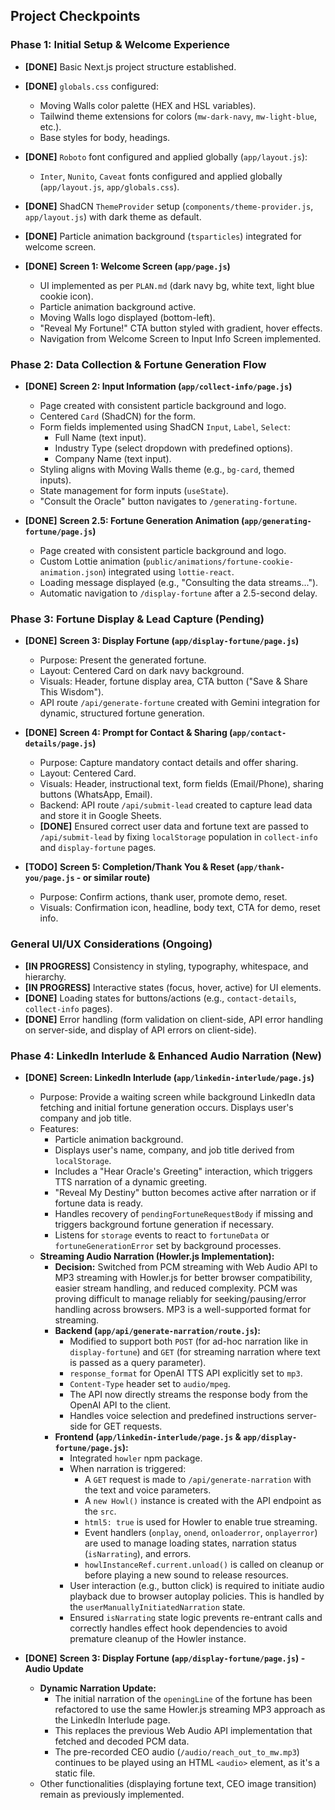 ## Project Checkpoints

### Phase 1: Initial Setup & Welcome Experience

- **[DONE]** Basic Next.js project structure established.
- **[DONE]** `globals.css` configured:
    - Moving Walls color palette (HEX and HSL variables).
    - Tailwind theme extensions for colors (`mw-dark-navy`, `mw-light-blue`, etc.).
    - Base styles for body, headings.
- **[DONE]** `Roboto` font configured and applied globally (`app/layout.js`):
    - `Inter`, `Nunito`, `Caveat` fonts configured and applied globally (`app/layout.js`, `app/globals.css`).
- **[DONE]** ShadCN `ThemeProvider` setup (`components/theme-provider.js`, `app/layout.js`) with dark theme as default.
- **[DONE]** Particle animation background (`tsparticles`) integrated for welcome screen.

- **[DONE]** **Screen 1: Welcome Screen (`app/page.js`)**
    - UI implemented as per `PLAN.md` (dark navy bg, white text, light blue cookie icon).
    - Particle animation background active.
    - Moving Walls logo displayed (bottom-left).
    - "Reveal My Fortune!" CTA button styled with gradient, hover effects.
    - Navigation from Welcome Screen to Input Info Screen implemented.

### Phase 2: Data Collection & Fortune Generation Flow

- **[DONE]** **Screen 2: Input Information (`app/collect-info/page.js`)**
    - Page created with consistent particle background and logo.
    - Centered `Card` (ShadCN) for the form.
    - Form fields implemented using ShadCN `Input`, `Label`, `Select`:
        - Full Name (text input).
        - Industry Type (select dropdown with predefined options).
        - Company Name (text input).
    - Styling aligns with Moving Walls theme (e.g., `bg-card`, themed inputs).
    - State management for form inputs (`useState`).
    - "Consult the Oracle" button navigates to `/generating-fortune`.

- **[DONE]** **Screen 2.5: Fortune Generation Animation (`app/generating-fortune/page.js`)**
    - Page created with consistent particle background and logo.
    - Custom Lottie animation (`public/animations/fortune-cookie-animation.json`) integrated using `lottie-react`.
    - Loading message displayed (e.g., "Consulting the data streams...").
    - Automatic navigation to `/display-fortune` after a 2.5-second delay.

### Phase 3: Fortune Display & Lead Capture (Pending)

- **[DONE]** **Screen 3: Display Fortune (`app/display-fortune/page.js`)**
    - Purpose: Present the generated fortune.
    - Layout: Centered Card on dark navy background.
    - Visuals: Header, fortune display area, CTA button ("Save & Share This Wisdom").
    - API route `/api/generate-fortune` created with Gemini integration for dynamic, structured fortune generation.

- **[DONE]** **Screen 4: Prompt for Contact & Sharing (`app/contact-details/page.js`)**
    - Purpose: Capture mandatory contact details and offer sharing.
    - Layout: Centered Card.
    - Visuals: Header, instructional text, form fields (Email/Phone), sharing buttons (WhatsApp, Email).
    - Backend: API route `/api/submit-lead` created to capture lead data and store it in Google Sheets.
    - **[DONE]** Ensured correct user data and fortune text are passed to `/api/submit-lead` by fixing `localStorage` population in `collect-info` and `display-fortune` pages.

- **[TODO]** **Screen 5: Completion/Thank You & Reset (`app/thank-you/page.js` - or similar route)**
    - Purpose: Confirm actions, thank user, promote demo, reset.
    - Visuals: Confirmation icon, headline, body text, CTA for demo, reset info.

### General UI/UX Considerations (Ongoing)

- **[IN PROGRESS]** Consistency in styling, typography, whitespace, and hierarchy.
- **[IN PROGRESS]** Interactive states (focus, hover, active) for UI elements.
- **[DONE]** Loading states for buttons/actions (e.g., `contact-details`, `collect-info` pages).
- **[DONE]** Error handling (form validation on client-side, API error handling on server-side, and display of API errors on client-side).

### Phase 4: LinkedIn Interlude & Enhanced Audio Narration (New)

- **[DONE]** **Screen: LinkedIn Interlude (`app/linkedin-interlude/page.js`)**
    - Purpose: Provide a waiting screen while background LinkedIn data fetching and initial fortune generation occurs. Displays user's company and job title.
    - Features:
        - Particle animation background.
        - Displays user's name, company, and job title derived from `localStorage`.
        - Includes a "Hear Oracle's Greeting" interaction, which triggers TTS narration of a dynamic greeting.
        - "Reveal My Destiny" button becomes active after narration or if fortune data is ready.
        - Handles recovery of `pendingFortuneRequestBody` if missing and triggers background fortune generation if necessary.
        - Listens for `storage` events to react to `fortuneData` or `fortuneGenerationError` set by background processes.
    - **Streaming Audio Narration (Howler.js Implementation):**
        - **Decision:** Switched from PCM streaming with Web Audio API to MP3 streaming with Howler.js for better browser compatibility, easier stream handling, and reduced complexity. PCM was proving difficult to manage reliably for seeking/pausing/error handling across browsers. MP3 is a well-supported format for streaming.
        - **Backend (`app/api/generate-narration/route.js`):**
            - Modified to support both `POST` (for ad-hoc narration like in `display-fortune`) and `GET` (for streaming narration where text is passed as a query parameter).
            - `response_format` for OpenAI TTS API explicitly set to `mp3`.
            - `Content-Type` header set to `audio/mpeg`.
            - The API now directly streams the response body from the OpenAI API to the client.
            - Handles voice selection and predefined instructions server-side for GET requests.
        - **Frontend (`app/linkedin-interlude/page.js` & `app/display-fortune/page.js`):**
            - Integrated `howler` npm package.
            - When narration is triggered:
                - A `GET` request is made to `/api/generate-narration` with the text and voice parameters.
                - A `new Howl()` instance is created with the API endpoint as the `src`.
                - `html5: true` is used for Howler to enable true streaming.
                - Event handlers (`onplay`, `onend`, `onloaderror`, `onplayerror`) are used to manage loading states, narration status (`isNarrating`), and errors.
                - `howlInstanceRef.current.unload()` is called on cleanup or before playing a new sound to release resources.
            - User interaction (e.g., button click) is required to initiate audio playback due to browser autoplay policies. This is handled by the `userManuallyInitiatedNarration` state.
            - Ensured `isNarrating` state logic prevents re-entrant calls and correctly handles effect hook dependencies to avoid premature cleanup of the Howler instance.

- **[DONE]** **Screen 3: Display Fortune (`app/display-fortune/page.js`) - Audio Update**
    - **Dynamic Narration Update:**
        - The initial narration of the `openingLine` of the fortune has been refactored to use the same Howler.js streaming MP3 approach as the LinkedIn Interlude page.
        - This replaces the previous Web Audio API implementation that fetched and decoded PCM data.
        - The pre-recorded CEO audio (`/audio/reach_out_to_mw.mp3`) continues to be played using an HTML `<audio>` element, as it's a static file.
    - Other functionalities (displaying fortune text, CEO image transition) remain as previously implemented.
